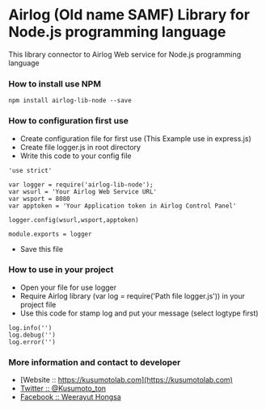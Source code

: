 # Airlog (Old name SAMF) Library for Node.js programming language

This library connector to Airlog Web service for Node.js programming language 

### How to install use NPM
```
npm install airlog-lib-node --save
```
### How to configuration first use
- Create configuration file for first use (This Example use in express.js)
- Create file logger.js in root directory
- Write this code to your config file
```node
'use strict'

var logger = require('airlog-lib-node');
var wsurl = 'Your Airlog Web Service URL'
var wsport = 8080
var apptoken = 'Your Application token in Airlog Control Panel'

logger.config(wsurl,wsport,apptoken)

module.exports = logger
```
- Save this file

### How to use in your project
- Open your file for use logger
- Require Airlog library (var log = require('Path file logger.js')) in your project file
- Use this code for stamp log and put your message (select logtype first)
```
log.info('')
log.debug('')
log.error('')
```

### More information and contact to developer
* [Website :: https://kusumotolab.com](https://kusumotolab.com)
* [Twitter :: @Kusumoto_ton](https://twtter.com/kusumoto_ton)
* [Facebook :: Weerayut Hongsa](https://facebook.com/Azerdar.t.Kusumoto)

